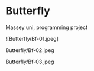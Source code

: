 # Butterfly

Massey uni, programming project



![Butterfly/Bf-01.jpeg]


Butterfly/Bf-02.jpeg


Butterfly/Bf-03.jpeg
